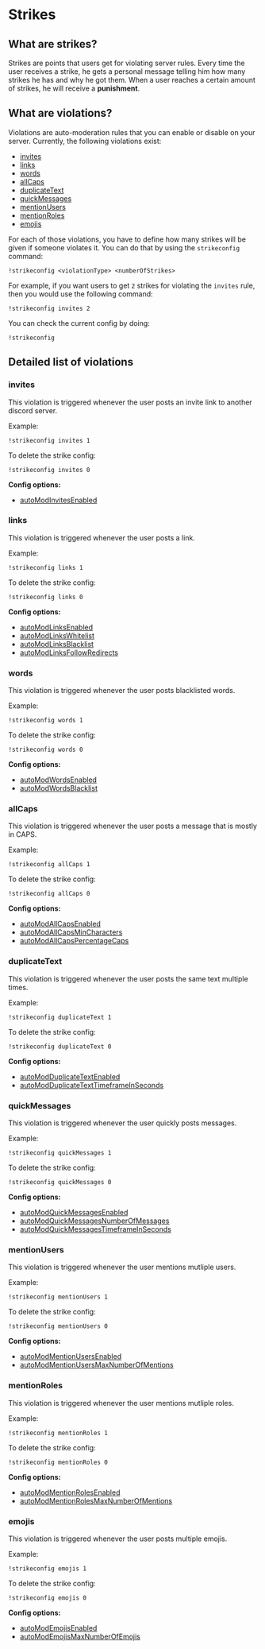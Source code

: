 # Strikes

## What are strikes?

Strikes are points that users get for violating server rules. Every time the user receives a strike, he gets a personal message telling him how many strikes he has and why he got them. When a user reaches a certain amount of strikes, he will receive a **punishment**.

## What are violations?

Violations are auto-moderation rules that you can enable or disable on your server. Currently, the following violations exist:

* [invites](strikes.md#invites)
* [links](strikes.md#links)
* [words](strikes.md#words)
* [allCaps](strikes.md#allcaps)
* [duplicateText](strikes.md#duplicatetext)
* [quickMessages](strikes.md#quickmessages)
* [mentionUsers](strikes.md#mentionusers)
* [mentionRoles](strikes.md#mentionroles)
* [emojis](strikes.md#emojis)

For each of those violations, you have to define how many strikes will be given if someone violates it. You can do that by using the `strikeconfig` command:

```text
!strikeconfig <violationType> <numberOfStrikes>
```

For example, if you want users to get `2` strikes for violating the `invites` rule, then you would use the following command:

```text
!strikeconfig invites 2
```

You can check the current config by doing:

```text
!strikeconfig
```

## Detailed list of violations

### invites

This violation is triggered whenever the user posts an invite link to another discord server.

Example:

`!strikeconfig invites 1`

To delete the strike config:

`!strikeconfig invites 0`

**Config options:**

* [autoModInvitesEnabled](https://docs.invitemanager.co/bot/other/configs#automodinvitesenabled)

### links

This violation is triggered whenever the user posts a link.

Example:

`!strikeconfig links 1`

To delete the strike config:

`!strikeconfig links 0`

**Config options:**

* [autoModLinksEnabled](https://docs.invitemanager.co/bot/other/configs#automodlinksenabled)
* [autoModLinksWhitelist](https://docs.invitemanager.co/bot/other/configs#automodlinkswhitelist)
* [autoModLinksBlacklist](https://docs.invitemanager.co/bot/other/configs#automodlinksblacklist)
* [autoModLinksFollowRedirects](https://docs.invitemanager.co/bot/other/configs#automodlinksfollowredirects)

### words

This violation is triggered whenever the user posts blacklisted words.

Example:

`!strikeconfig words 1`

To delete the strike config:

`!strikeconfig words 0`

**Config options:**

* [autoModWordsEnabled](https://docs.invitemanager.co/bot/other/configs#automodwordsenabled)
* [autoModWordsBlacklist](https://docs.invitemanager.co/bot/other/configs#automodwordsblacklist)

### allCaps

This violation is triggered whenever the user posts a message that is mostly in CAPS.

Example:

`!strikeconfig allCaps 1`

To delete the strike config:

`!strikeconfig allCaps 0`

**Config options:**

* [autoModAllCapsEnabled](https://docs.invitemanager.co/bot/other/configs#automodallcapsenabled)
* [autoModAllCapsMinCharacters](https://docs.invitemanager.co/bot/other/configs#automodallcapsmincharacters)
* [autoModAllCapsPercentageCaps](https://docs.invitemanager.co/bot/other/configs#automodallcapspercentagecaps)

### duplicateText

This violation is triggered whenever the user posts the same text multiple times.

Example:

`!strikeconfig duplicateText 1`

To delete the strike config:

`!strikeconfig duplicateText 0`

**Config options:**

* [autoModDuplicateTextEnabled](https://docs.invitemanager.co/bot/other/configs#automodduplicatetextenabled)
* [autoModDuplicateTextTimeframeInSeconds](https://docs.invitemanager.co/bot/other/configs#automodduplicatetexttimeframeinseconds)

### quickMessages

This violation is triggered whenever the user quickly posts messages.

Example:

`!strikeconfig quickMessages 1`

To delete the strike config:

`!strikeconfig quickMessages 0`

**Config options:**

* [autoModQuickMessagesEnabled](https://docs.invitemanager.co/bot/other/configs#automodquickmessagesenabled)
* [autoModQuickMessagesNumberOfMessages](https://docs.invitemanager.co/bot/other/configs#automodquickmessagesnumberofmessages)
* [autoModQuickMessagesTimeframeInSeconds](https://docs.invitemanager.co/bot/other/configs#automodquickmessagestimeframeinseconds)

### mentionUsers

This violation is triggered whenever the user mentions mutliple users.

Example:

`!strikeconfig mentionUsers 1`

To delete the strike config:

`!strikeconfig mentionUsers 0`

**Config options:**

* [autoModMentionUsersEnabled](https://docs.invitemanager.co/bot/other/configs#automodmentionusersenabled)
* [autoModMentionUsersMaxNumberOfMentions](https://docs.invitemanager.co/bot/other/configs#automodmentionusersmaxnumberofmentions)

### mentionRoles

This violation is triggered whenever the user mentions mutliple roles.

Example:

`!strikeconfig mentionRoles 1`

To delete the strike config:

`!strikeconfig mentionRoles 0`

**Config options:**

* [autoModMentionRolesEnabled](https://docs.invitemanager.co/bot/other/configs#automodmentionrolesenabled)
* [autoModMentionRolesMaxNumberOfMentions](https://docs.invitemanager.co/bot/other/configs#automodmentionrolesmaxnumberofmentions)

### emojis

This violation is triggered whenever the user posts multiple emojis.

Example:

`!strikeconfig emojis 1`

To delete the strike config:

`!strikeconfig emojis 0`

**Config options:**

* [autoModEmojisEnabled](https://docs.invitemanager.co/bot/other/configs#automodemojisenabled)
* [autoModEmojisMaxNumberOfEmojis](https://docs.invitemanager.co/bot/other/configs#automodemojismaxnumberofemojis)


